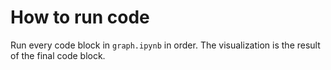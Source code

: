 # How to run code
Run every code block in ``graph.ipynb`` in order. The visualization is the result of the final code block.